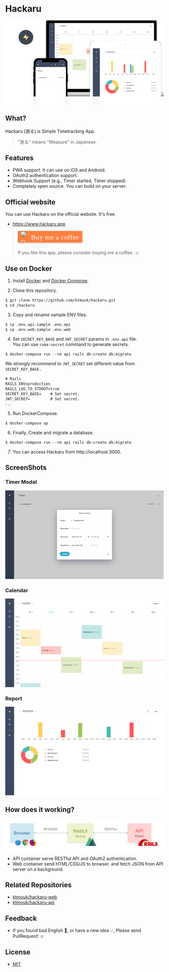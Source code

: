 # Hackaru

![Header](./docs/images/header.png)

## What?
Hackaru (測る) is Simple Timetracking App.  
> "測る" means "Measure" in Japanese.

## Features

- PWA support. It can use on iOS and Android.
- OAuth2 authentication support.
- Webhook Support (e.g., Timer started, Timer stopped)
- Completely open source. You can build on your server.

## Official website
You can use Hackaru on the official website. It's free.
- https://www.hackaru.app

> <style>.bmc-button img{width: 27px !important;margin-bottom: 1px !important;box-shadow: none !important;border: none !important;vertical-align: middle !important;}.bmc-button{line-height: 36px !important;height:37px !important;text-decoration: none !important;display:inline-flex !important;color:#ffffff !important;background-color:#FF813F !important;border-radius: 3px !important;border: 1px solid transparent !important;padding: 1px 9px !important;font-size: 22px !important;letter-spacing: 0.6px !important;box-shadow: 0px 1px 2px rgba(190, 190, 190, 0.5) !important;-webkit-box-shadow: 0px 1px 2px 2px rgba(190, 190, 190, 0.5) !important;margin: 0 auto !important;font-family:'Cookie', cursive !important;-webkit-box-sizing: border-box !important;box-sizing: border-box !important;-o-transition: 0.3s all linear !important;-webkit-transition: 0.3s all linear !important;-moz-transition: 0.3s all linear !important;-ms-transition: 0.3s all linear !important;transition: 0.3s all linear !important;}.bmc-button:hover, .bmc-button:active, .bmc-button:focus {-webkit-box-shadow: 0px 1px 2px 2px rgba(190, 190, 190, 0.5) !important;text-decoration: none !important;box-shadow: 0px 1px 2px 2px rgba(190, 190, 190, 0.5) !important;opacity: 0.85 !important;color:#ffffff !important;}</style><link href="https://fonts.googleapis.com/css?family=Cookie" rel="stylesheet"><a target="_blank" class="bmc-button" href="https://www.buymeacoffee.com/T4KDHBPV6"><img src="https://www.buymeacoffee.com/assets/img/BMC-btn-logo.svg" alt="Buy me a coffee"><span style="margin-left:5px">Buy me a coffee</span></a>  
> If you like this app, please consider buying me a coffee. :relaxed:

## Use on Docker

1. Install [Docker](https://docs.docker.com/install/) and [Docker Compose](https://docs.docker.com/compose/install/).

2. Clone this repository.
```
$ git clone https://github.com/ktmouk/hackaru.git
$ cd /hackaru
```

3. Copy and rename sample ENV files.
```
$ cp .env.api.sample .env.api
$ cp .env.web.sample .env.web
```

4. Set `SECRET_KEY_BASE` and `JWT_SECRET` params in `.env.api` file.  
You can use `rake:secret` command to generate secrets.  
```
$ docker-compose run --rm api rails db:create db:migrate
```
We strongly recommend to `JWT_SECRET` set different value from `SECRET_KEY_BASE.`  
```
# Rails
RAILS_ENV=production
RAILS_LOG_TO_STDOUT=true
SECRET_KEY_BASE=    # Set secret.
JWT_SECRET=         # Set secret.
...
```
5. Run DockerCompose.
```
$ docker-compose up
```
6. Finally, Create and migrate a database.
```
$ docker-compose run --rm api rails db:create db:migrate
```
7. You can access Hackaru from http://localhost:3000.

## ScreenShots

### Timer Modal
![Timer Modal](./docs/images/home_screen.png)
### Calendar
![Calendar](./docs/images/calendar_screen.png)
### Report
![Report](./docs/images/report_screen.png)

## How does it working?
![Architecture](./docs/images/architecture.png)

- API container serve RESTful API and OAuth2 authentication.
- Web container send HTML/CSS/JS to browser. and fetch JSON from API server on a background.

## Related Repositories
- [ktmouk/hackaru-web](https://github.com/ktmouk/hackaru-web)
- [ktmouk/hackaru-api](https://github.com/ktmouk/hackaru-api)

## Feedback
- If you found bad English :memo:, or have a new idea :bulb:, Please send PullRequest! :relaxed:

## License
- [MIT](./LICENSE)
